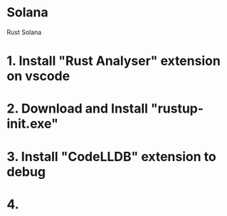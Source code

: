 # Solana
Rust Solana

# 1. Install "Rust Analyser" extension on vscode
# 2. Download and Install "rustup-init.exe" 
# 3. Install "CodeLLDB" extension to debug
# 4. 
